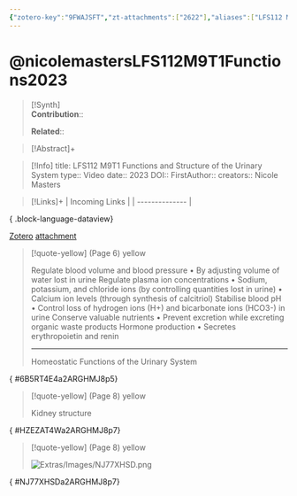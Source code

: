 ```yaml
---
{"zotero-key":"9FWAJSFT","zt-attachments":["2622"],"aliases":["LFS112 M9T1 Functions and Structure of the Urinary System"],"keywords":null,"FirstAuthor":"[[ Nicole Masters]]","tags":["source/video","Uni/LFS112"],"dg-publish":true,"permalink":"/sources/nicolemasters-lfs-112-m9-t1-functions2023/","dgPassFrontmatter":true}
---
```


# @nicolemastersLFS112M9T1Functions2023

>[!Synth]  
>**Contribution**::  
>  
>**Related**:: 
>  

> [!Abstract]+
> 

> [!Info]
> title: LFS112 M9T1 Functions and Structure of the Urinary System
> type:: Video 
> date:: 2023
> DOI:: 
> FirstAuthor:: 
> creators:: Nicole Masters

> [!Links]+
>  | Incoming Links |
> | -------------- |
> 
{ .block-language-dataview}


[Zotero](zotero://select/library/items/9FWAJSFT) [attachment](<file:///Users/nathanmaxwell/Zotero/storage/2ARGHMJ8/LFS112%20Week%209%20eModule%20Slides%201-9.pdf>)

> [!quote-yellow] (Page 6) yellow
> 
> Regulate blood volume and blood pressure • By adjusting volume of water lost in urine Regulate plasma ion concentrations • Sodium, potassium, and chloride ions (by controlling quantities lost in urine) • Calcium ion levels (through synthesis of calcitriol) Stabilise blood pH • Control loss of hydrogen ions (H+) and bicarbonate ions (HCO3-) in urine Conserve valuable nutrients • Prevent excretion while excreting organic waste products Hormone production • Secretes erythropoietin and renin
> 
> ---
> Homeostatic Functions of the Urinary System
>
{ #6B5RT4E4a2ARGHMJ8p5}


> [!quote-yellow] (Page 8) yellow
> 
> Kidney structure
>
{ #HZEZAT4Wa2ARGHMJ8p7}


> [!quote-yellow] (Page 8) yellow
> 
> ![Extras/Images/NJ77XHSD.png](/img/user/Extras/Images/NJ77XHSD.png)
>
{ #NJ77XHSDa2ARGHMJ8p7}

